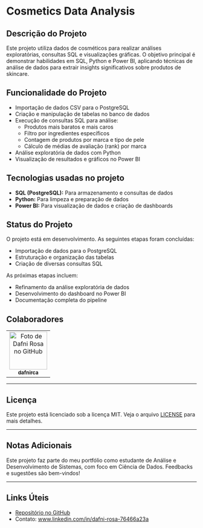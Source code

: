 # Cosmetics Data Analysis

## Descrição do Projeto

Este projeto utiliza dados de cosméticos para realizar análises exploratórias, consultas SQL e visualizações gráficas. O objetivo principal é demonstrar habilidades em SQL, Python e Power BI, aplicando técnicas de análise de dados para extrair insights significativos sobre produtos de skincare.

## Funcionalidade do Projeto

- Importação de dados CSV para o PostgreSQL
- Criação e manipulação de tabelas no banco de dados
- Execução de consultas SQL para análise:
  - Produtos mais baratos e mais caros
  - Filtro por ingredientes específicos
  - Contagem de produtos por marca e tipo de pele
  - Cálculo de médias de avaliação (rank) por marca
- Análise exploratória de dados com Python
- Visualização de resultados e gráficos no Power BI

## Tecnologias usadas no projeto

- **SQL (PostgreSQL):** Para armazenamento e consultas de dados
- **Python:** Para limpeza e preparação de dados
- **Power BI:** Para visualização de dados e criação de dashboards

## Status do Projeto

O projeto está em desenvolvimento. As seguintes etapas foram concluídas:

- Importação de dados para o PostgreSQL
- Estruturação e organização das tabelas
- Criação de diversas consultas SQL

As próximas etapas incluem:
- Refinamento da análise exploratória de dados
- Desenvolvimento do dashboard no Power BI
- Documentação completa do pipeline

## Colaboradores

<table>
  <tr>
    <td align="center">
      <a href="http://github.com/dafnirca">
        <img src="https://avatars.githubusercontent.com/u/109047245?v=4" width="100px;" alt="Foto de Dafni Rosa no GitHub"/><br>
        <sub>
          <b>dafnirca</b>
        </sub>
      </a>
    </td>
  </tr>
</table>

---

## Licença

Este projeto está licenciado sob a licença MIT. Veja o arquivo [LICENSE](LICENSE) para mais detalhes.

---

## Notas Adicionais

Este projeto faz parte do meu portfólio como estudante de Análise e Desenvolvimento de Sistemas, com foco em Ciência de Dados. Feedbacks e sugestões são bem-vindos!

---

## Links Úteis

- [Repositório no GitHub](https://github.com/dafnirca/Cosmetics-Data-Analysis)
- Contato: www.linkedin.com/in/dafni-rosa-76466a23a
